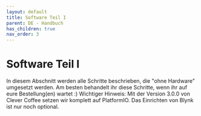 ```yaml
---
layout: default
title: Software Teil I
parent: DE - Handbuch
has_children: true
nav_order: 3
---
```


# Software Teil I

In diesem Abschnitt werden alle Schritte beschrieben, die "ohne Hardware" umgesetzt werden. Am besten behandelt ihr diese Schritte, wenn ihr auf eure Bestellung(en) wartet :)
Wichtiger Hinweis: Mit der Version 3.0.0 von Clever Coffee setzen wir komplett auf PlatformIO. Das Einrichten von Blynk ist nur noch optional. 
